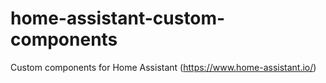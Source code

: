 # home-assistant-custom-components
Custom components for Home Assistant (https://www.home-assistant.io/)
